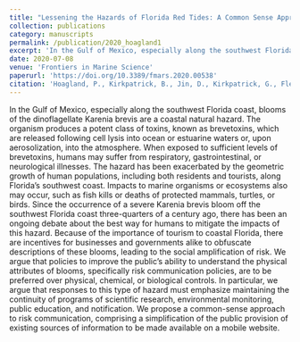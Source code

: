 ```yaml
---
title: "Lessening the Hazards of Florida Red Tides: A Common Sense Approach"
collection: publications
category: manuscripts
permalink: /publication/2020_hoagland1
excerpt: 'In the Gulf of Mexico, especially along the southwest Florida coast, blooms of the dinoflagellate Karenia brevis are a coastal natural hazard. The organism produces a potent class of toxins, known as brevetoxins, which are  ...'
date: 2020-07-08
venue: 'Frontiers in Marine Science'
paperurl: 'https://doi.org/10.3389/fmars.2020.00538'
citation: 'Hoagland, P., Kirkpatrick, B., Jin, D., Kirkpatrick, G., Fleming, L.E., Ullmann, S.G., Beet, A., Hitchcock, G., Harrison, K.K., Li, Z.C., Garrison, B. Diaz, R.E., Lovko, V.  (2020). <i>Frontiers in Marine Science</i> &quot;7 (538).&quot;.'
---
```


In the Gulf of Mexico, especially along the southwest Florida coast, blooms of the dinoflagellate Karenia brevis are a coastal natural hazard. The organism produces a potent class of toxins, known as brevetoxins, which are released following cell lysis into ocean or estuarine waters or, upon aerosolization, into the atmosphere. When exposed to sufficient levels of brevetoxins, humans may suffer from respiratory, gastrointestinal, or neurological illnesses. The hazard has been exacerbated by the geometric growth of human populations, including both residents and tourists, along Florida’s southwest coast. Impacts to marine organisms or ecosystems also may occur, such as fish kills or deaths of protected mammals, turtles, or birds. Since the occurrence of a severe Karenia brevis bloom off the southwest Florida coast three-quarters of a century ago, there has been an ongoing debate about the best way for humans to mitigate the impacts of this hazard. Because of the importance of tourism to coastal Florida, there are incentives for businesses and governments alike to obfuscate descriptions of these blooms, leading to the social amplification of risk. We argue that policies to improve the public’s ability to understand the physical attributes of blooms, specifically risk communication policies, are to be preferred over physical, chemical, or biological controls. In particular, we argue that responses to this type of hazard must emphasize maintaining the continuity of programs of scientific research, environmental monitoring, public education, and notification. We propose a common-sense approach to risk communication, comprising a simplification of the public provision of existing sources of information to be made available on a mobile website.